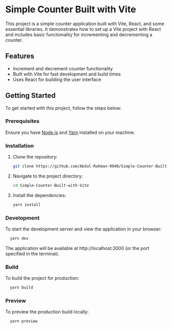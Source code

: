 # Simple Counter Built with Vite

This project is a simple counter application built with Vite, React, and some essential libraries. It demonstrates how to set up a Vite project with React and includes basic functionality for incrementing and decrementing a counter.

## Features

- Increment and decrement counter functionality
- Built with Vite for fast development and build times
- Uses React for building the user interface

## Getting Started

To get started with this project, follow the steps below:

### Prerequisites

Ensure you have [Node.js](https://nodejs.org/) and [Yarn](https://yarnpkg.com/) installed on your machine.

### Installation

1. Clone the repository:

   ```bash
   git clone https://github.com/Abdul-Rahman-9040/Simple-Counter-Built-with-Vite.git
   ```
2. Navigate to the project directory:
    ```bash
   cd Simple-Counter-Built-with-Vite
   ```
3. Install the dependencies:
    ```bash
   yarn install
   ```
### Development
To start the development server and view the application in your browser:
 ```bash
   yarn dev
   ```
The application will be available at http://localhost:3000 (or the port specified in the terminal).
### Build
To build the project for production:
 ```bash
   yarn build
   ```
### Preview
To preview the production build locally:
 ```bash
   yarn preview
   ```
